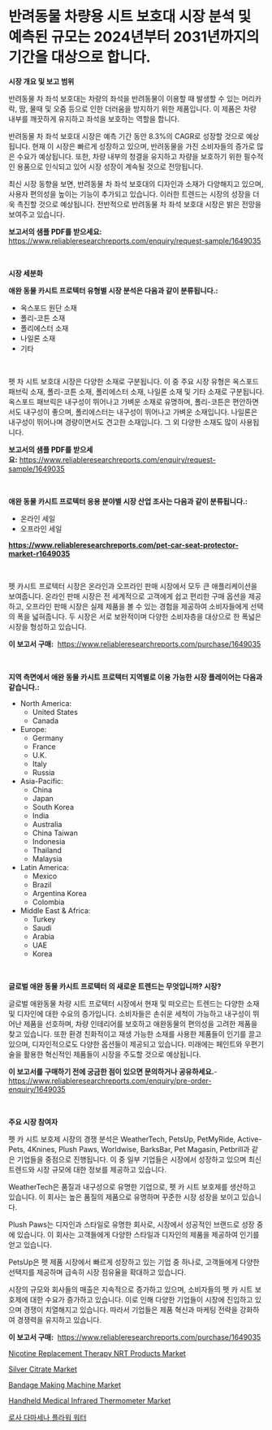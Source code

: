 <p><h1>반려동물 차량용 시트 보호대 시장 분석 및 예측된 규모는 2024년부터 2031년까지의 기간을 대상으로 합니다.</h1></p><p><strong>시장 개요 및 보고 범위</strong></p>
<p><p>반려동물 차 좌석 보호대는 차량의 좌석을 반려동물이 이용할 때 발생할 수 있는 머리카락, 땀, 물때 및 오줌 등으로 인한 더러움을 방지하기 위한 제품입니다. 이 제품은 차량 내부를 깨끗하게 유지하고 좌석을 보호하는 역할을 합니다.</p><p>반려동물 차 좌석 보호대 시장은 예측 기간 동안 8.3%의 CAGR로 성장할 것으로 예상됩니다. 현재 이 시장은 빠르게 성장하고 있으며, 반려동물을 가진 소비자들의 증가로 많은 수요가 예상됩니다. 또한, 차량 내부의 청결을 유지하고 차량을 보호하기 위한 필수적인 용품으로 인식되고 있어 시장 성장이 계속될 것으로 전망됩니다.</p><p>최신 시장 동향을 보면, 반려동물 차 좌석 보호대의 디자인과 소재가 다양해지고 있으며, 사용자 편의성을 높이는 기능이 추가되고 있습니다. 이러한 트렌드는 시장의 성장을 더욱 촉진할 것으로 예상됩니다. 전반적으로 반려동물 차 좌석 보호대 시장은 밝은 전망을 보여주고 있습니다.</p></p>
<p><strong>보고서의 샘플 PDF를 받으세요:</strong> <a href="https://www.reliableresearchreports.com/enquiry/request-sample/1649035">https://www.reliableresearchreports.com/enquiry/request-sample/1649035</a></p>
<p>&nbsp;</p>
<p><strong>시장 세분화</strong></p>
<p><strong>애완 동물 카시트 프로텍터 유형별 시장 분석은 다음과 같이 분류됩니다.:</strong></p>
<p><ul><li>옥스포드 원단 소재</li><li>폴리-코튼 소재</li><li>폴리에스터 소재</li><li>나일론 소재</li><li>기타</li></ul></p>
<p>&nbsp;</p>
<p><p>펫 차 시트 보호대 시장은 다양한 소재로 구분됩니다. 이 중 주요 시장 유형은 옥스포드 패브릭 소재, 폴리-코튼 소재, 폴리에스터 소재, 나일론 소재 및 기타 소재로 구분됩니다. 옥스포드 패브릭은 내구성이 뛰어나고 가벼운 소재로 유명하며, 폴리-코튼은 편안하면서도 내구성이 좋으며, 폴리에스터는 내구성이 뛰어나고 가벼운 소재입니다. 나일론은 내구성이 뛰어나며 경량이면서도 견고한 소재입니다. 그 외 다양한 소재도 많이 사용됩니다.</p></p>
<p><strong>보고서의 샘플 PDF를 받으세요:</strong>&nbsp;<a href="https://www.reliableresearchreports.com/enquiry/request-sample/1649035">https://www.reliableresearchreports.com/enquiry/request-sample/1649035</a></p>
<p>&nbsp;</p>
<p><strong> 애완 동물 카시트 프로텍터 응용 분야별 시장 산업 조사는 다음과 같이 분류됩니다.:</strong></p>
<p><ul><li>온라인 세일</li><li>오프라인 세일</li></ul></p>
<p><strong><a href="https://www.reliableresearchreports.com/pet-car-seat-protector-market-r1649035">https://www.reliableresearchreports.com/pet-car-seat-protector-market-r1649035</a></strong></p>
<p>&nbsp;</p>
<p><p>펫 카시트 프로텍터 시장은 온라인과 오프라인 판매 시장에서 모두 큰 애플리케이션을 보여줍니다. 온라인 판매 시장은 전 세계적으로 고객에게 쉽고 편리한 구매 옵션을 제공하고, 오프라인 판매 시장은 실제 제품을 볼 수 있는 경험을 제공하여 소비자들에게 선택의 폭을 넓혀줍니다. 두 시장은 서로 보완적이며 다양한 소비자층을 대상으로 한 폭넓은 시장을 형성하고 있습니다.</p></p>
<p><strong>이 보고서 구매:</strong>&nbsp; <a href="https://www.reliableresearchreports.com/purchase/1649035">https://www.reliableresearchreports.com/purchase/1649035</a></p>
<p>&nbsp;</p>
<p><strong>지역 측면에서 애완 동물 카시트 프로텍터 지역별로 이용 가능한 시장 플레이어는 다음과 같습니다.:</strong></p>
<p><ul>
    <li>
        North America:
        <ul>
            <li>United States</li>
            <li>Canada</li>
        </ul>
    </li>
    <li>
        Europe:
        <ul>
            <li>Germany</li>
            <li>France</li>
            <li>U.K.</li>
            <li>Italy</li>
            <li>Russia</li>
        </ul>
    </li>
    <li>
        Asia-Pacific:
        <ul>
            <li>China</li>
            <li>Japan</li>
            <li>South Korea</li>
            <li>India</li>
            <li>Australia</li>
            <li>China Taiwan</li>
            <li>Indonesia</li>
            <li>Thailand</li>
            <li>Malaysia</li>
        </ul>
    </li>
    <li>
        Latin America:
        <ul>
            <li>Mexico</li>
            <li>Brazil</li>
            <li>Argentina Korea</li>
            <li>Colombia</li>
        </ul>
    </li>
    <li>
        Middle East & Africa:
        <ul>
            <li>Turkey</li>
            <li>Saudi</li>
            <li>Arabia</li>
            <li>UAE</li>
            <li>Korea</li>
        </ul>
    </li>
    </ul></p>
<p>&nbsp;</p>
<p><strong>글로벌 애완 동물 카시트 프로텍터 의 새로운 트렌드는 무엇입니까? 시장?</strong></p>
<p><p>글로벌 애완동물 차량 시트 프로텍터 시장에서 현재 및 떠오르는 트렌드는 다양한 소재 및 디자인에 대한 수요의 증가입니다. 소비자들은 손쉬운 세척이 가능하고 내구성이 뛰어난 제품을 선호하며, 차량 인테리어를 보호하고 애완동물의 편의성을 고려한 제품을 찾고 있습니다. 또한 환경 친화적이고 재생 가능한 소재를 사용한 제품들이 인기를 끌고 있으며, 디자인적으로도 다양한 옵션들이 제공되고 있습니다. 미래에는 페인트와 우편기술을 활용한 혁신적인 제품들이 시장을 주도할 것으로 예상됩니다.</p></p>
<p><strong>이 보고서를 구매하기 전에 궁금한 점이 있으면 문의하거나 공유하세요.</strong>- <a href="https://www.reliableresearchreports.com/enquiry/pre-order-enquiry/1649035">https://www.reliableresearchreports.com/enquiry/pre-order-enquiry/1649035</a></p>
<p>&nbsp;</p>
<p><strong>주요 시장 참여자</strong></p>
<p><p>펫 카 시트 보호제 시장의 경쟁 분석은 WeatherTech, PetsUp, PetMyRide, Active-Pets, 4Knines, Plush Paws, Worldwise, BarksBar, Pet Magasin, Petbrill과 같은 기업들을 중점으로 진행됩니다. 이 중 일부 기업들은 시장에서 성장하고 있으며 최신 트렌드와 시장 규모에 대한 정보를 제공하고 있습니다. </p><p>WeatherTech은 품질과 내구성으로 유명한 기업으로, 펫 카 시트 보호제를 생산하고 있습니다. 이 회사는 높은 품질의 제품으로 유명하며 꾸준한 시장 성장을 보이고 있습니다. </p><p>Plush Paws는 디자인과 스타일로 유명한 회사로, 시장에서 성공적인 브랜드로 성장 중에 있습니다. 이 회사는 고객들에게 다양한 스타일과 디자인의 제품을 제공하여 인기를 얻고 있습니다.</p><p>PetsUp은 펫 제품 시장에서 빠르게 성장하고 있는 기업 중 하나로, 고객들에게 다양한 선택지를 제공하며 급속히 시장 점유율을 확대하고 있습니다.</p><p>시장의 규모와 회사들의 매출은 지속적으로 증가하고 있으며, 소비자들의 펫 카 시트 보호제에 대한 수요가 증가하고 있습니다. 이로 인해 다양한 기업들이 시장에 진입하고 있으며 경쟁이 치열해지고 있습니다. 따라서 기업들은 제품 혁신과 마케팅 전략을 강화하여 경쟁력을 유지하고 있습니다.</p></p>
<p><strong>이 보고서 구매:</strong>&nbsp;&nbsp;<a href="https://www.reliableresearchreports.com/purchase/1649035">https://www.reliableresearchreports.com/purchase/1649035</a></p>
<p><p><a href="https://www.linkedin.com/pulse/nicotine-replacement-therapy-nrt-products-market-key-successful-chm6c?trackingId=nKk0udfuOiASMvi7hu7TAg%3D%3D">Nicotine Replacement Therapy NRT Products Market</a></p><p><a href="https://issuu.com/reportprime-2/docs/silver-citrate-market-size-2030.pptx">Silver Citrate Market</a></p><p><a href="https://github.com/jhcraigie/Market-Research-Report-List-3/blob/main/bandage-making-machine-market.md">Bandage Making Machine Market</a></p><p><a href="https://www.linkedin.com/pulse/handheld-medical-infrared-thermometer-market-share-evolution-qgnkc?trackingId=XvOPIkmFPkThQCWjV7xVAg%3D%3D">Handheld Medical Infrared Thermometer Market</a></p><p><a href="https://github.com/vsn7qpua81q/Market-Research-Report-List-1/blob/main/952814328435.md">로사 다마세나 플라워 워터</a></p></p>